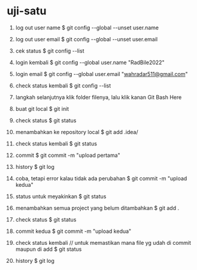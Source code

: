 # uji-satu
1. log out user name
$ git config --global --unset user.name

2. log out user email
$ git config --global --unset user.email

3. cek status
$ git config --list

4. login kembali
$ git config --global user.name "RadBile2022"

5. login email
$ git config --global user.email "wahradar511@gmail.com"

6. check status kembali
$ git config --list

7. langkah selanjutnya klik folder filenya, lalu klik kanan Git Bash Here

8. buat git local
$ git init

9. check status
$ git status

10. menambahkan ke repository local
$ git add .idea/

11. check status kembali
$ git status

12. commit
$ git commit -m "upload pertama"

13. history
$ git log

14. coba, tetapi error kalau tidak ada perubahan
$ git commit -m "upload kedua"

15. status untuk meyakinkan
$ git status

16. menambahkan semua project yang belum ditambahkan
$ git add .

17. check status
$ git status

18. commit kedua
$ git commit -m "upload kedua"

19. check status kembali // untuk memastikan mana file yg udah di commit maupun di add
$ git status

20. history
$ git log






